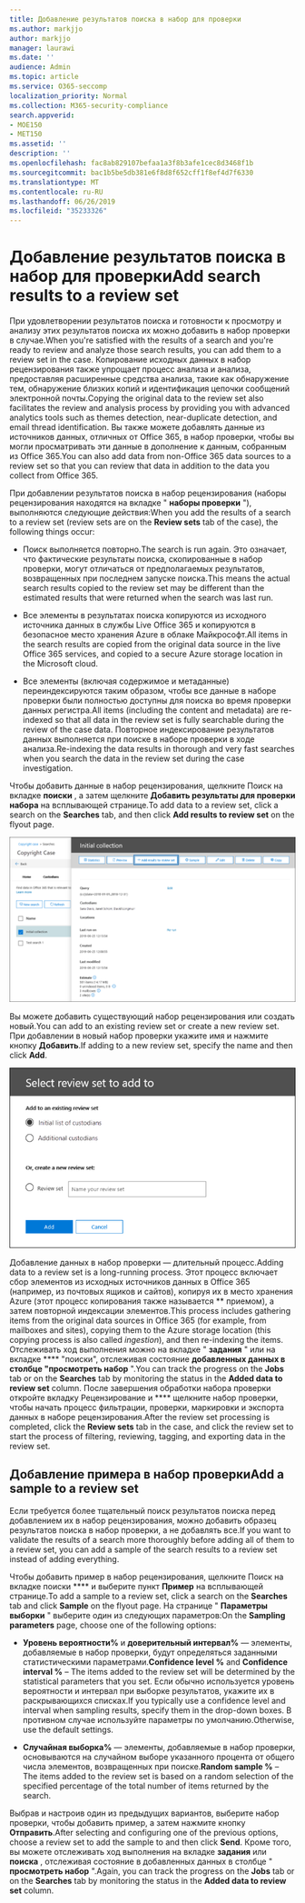 ```yaml
---
title: Добавление результатов поиска в набор для проверки
ms.author: markjjo
author: markjjo
manager: laurawi
ms.date: ''
audience: Admin
ms.topic: article
ms.service: O365-seccomp
localization_priority: Normal
ms.collection: M365-security-compliance
search.appverid:
- MOE150
- MET150
ms.assetid: ''
description: ''
ms.openlocfilehash: fac8ab829107befaa1a3f8b3afe1cec8d3468f1b
ms.sourcegitcommit: bac1b5be5db381e6f8d8f652cff1f8ef4d7f6330
ms.translationtype: MT
ms.contentlocale: ru-RU
ms.lasthandoff: 06/26/2019
ms.locfileid: "35233326"
---
```

# <a name="add-search-results-to-a-review-set"></a><span data-ttu-id="203ce-102">Добавление результатов поиска в набор для проверки</span><span class="sxs-lookup"><span data-stu-id="203ce-102">Add search results to a review set</span></span>

<span data-ttu-id="203ce-103">При удовлетворении результатов поиска и готовности к просмотру и анализу этих результатов поиска их можно добавить в набор проверки в случае.</span><span class="sxs-lookup"><span data-stu-id="203ce-103">When you're satisfied with the results of a search and you're ready to review and analyze those search results, you can add them to a review set in the case.</span></span> <span data-ttu-id="203ce-104">Копирование исходных данных в набор рецензирования также упрощает процесс анализа и анализа, предоставляя расширенные средства анализа, такие как обнаружение тем, обнаружение близких копий и идентификация цепочки сообщений электронной почты.</span><span class="sxs-lookup"><span data-stu-id="203ce-104">Copying the original data to the review set also facilitates the review and analysis process by providing you with advanced analytics tools such as themes detection, near-duplicate detection, and email thread identification.</span></span> <span data-ttu-id="203ce-105">Вы также можете добавлять данные из источников данных, отличных от Office 365, в набор проверки, чтобы вы могли просматривать эти данные в дополнение к данным, собранным из Office 365.</span><span class="sxs-lookup"><span data-stu-id="203ce-105">You can also add data from non-Office 365 data sources to a review set so that you can review that data in addition to the data you collect from Office 365.</span></span>

<span data-ttu-id="203ce-106">При добавлении результатов поиска в набор рецензирования (наборы рецензирования находятся на вкладке " **наборы проверки** "), выполняются следующие действия:</span><span class="sxs-lookup"><span data-stu-id="203ce-106">When you add the results of a search to a review set (review sets are on the **Review sets** tab of the case), the following things occur:</span></span>

- <span data-ttu-id="203ce-107">Поиск выполняется повторно.</span><span class="sxs-lookup"><span data-stu-id="203ce-107">The search is run again.</span></span> <span data-ttu-id="203ce-108">Это означает, что фактические результаты поиска, скопированные в набор проверки, могут отличаться от предполагаемых результатов, возвращенных при последнем запуске поиска.</span><span class="sxs-lookup"><span data-stu-id="203ce-108">This means the actual search results copied to the review set may be different than the estimated results that were returned when the search was last run.</span></span>

- <span data-ttu-id="203ce-109">Все элементы в результатах поиска копируются из исходного источника данных в службы Live Office 365 и копируются в безопасное место хранения Azure в облаке Майкрософт.</span><span class="sxs-lookup"><span data-stu-id="203ce-109">All items in the search results are copied from the original data source in the live Office 365 services, and copied to a secure Azure storage location in the Microsoft cloud.</span></span>

- <span data-ttu-id="203ce-110">Все элементы (включая содержимое и метаданные) переиндексируются таким образом, чтобы все данные в наборе проверки были полностью доступны для поиска во время проверки данных регистра.</span><span class="sxs-lookup"><span data-stu-id="203ce-110">All items (including the content and metadata) are re-indexed so that all data in the review set is fully searchable during the review of the case data.</span></span> <span data-ttu-id="203ce-111">Повторное индексирование результатов данных выполняется при поиске в наборе проверки в ходе анализа.</span><span class="sxs-lookup"><span data-stu-id="203ce-111">Re-indexing the data results in thorough and very fast searches when you search the data in the review set during the case investigation.</span></span>

<span data-ttu-id="203ce-112">Чтобы добавить данные в набор рецензирования, щелкните Поиск на вкладке **поиски** , а затем щелкните **Добавить результаты для проверки набора** на всплывающей странице.</span><span class="sxs-lookup"><span data-stu-id="203ce-112">To add data to a review set, click a search on the **Searches** tab, and then click **Add results to review set** on the flyout page.</span></span>

![Добавление данных в набор проверки](../media/c1b4fc00-7a15-4587-b9b0-ce594bb02e4d.png)

<span data-ttu-id="203ce-114">Вы можете добавить существующий набор рецензирования или создать новый.</span><span class="sxs-lookup"><span data-stu-id="203ce-114">You can add to an existing review set or create a new review set.</span></span>  <span data-ttu-id="203ce-115">При добавлении в новый набор проверки укажите имя и нажмите кнопку **Добавить**.</span><span class="sxs-lookup"><span data-stu-id="203ce-115">If adding to a new review set, specify the name and then click **Add**.</span></span>

![Выбор набора проверок](../media/e8c6ab51-da8d-4c39-9b21-26bfdf453fb9.png)

<span data-ttu-id="203ce-117">Добавление данных в набор проверки — длительный процесс.</span><span class="sxs-lookup"><span data-stu-id="203ce-117">Adding data to a review set is a long-running process.</span></span> <span data-ttu-id="203ce-118">Этот процесс включает сбор элементов из исходных источников данных в Office 365 (например, из почтовых ящиков и сайтов), копируя их в место хранения Azure (этот процесс копирования также называется \*\* приемом), а затем повторной индексации элементов.</span><span class="sxs-lookup"><span data-stu-id="203ce-118">This process includes gathering items from the original data sources in Office 365 (for example, from mailboxes and sites), copying them to the Azure storage location (this copying process is also called *ingestion*), and then re-indexing the items.</span></span> <span data-ttu-id="203ce-119">Отслеживать ход выполнения можно на вкладке " **задания** " или на вкладке \*\*\*\* "поиски", отслеживая состояние **добавленных данных в столбце "просмотреть набор** ".</span><span class="sxs-lookup"><span data-stu-id="203ce-119">You can track the progress on the **Jobs** tab or on the **Searches** tab by monitoring the status in the **Added data to review set** column.</span></span> <span data-ttu-id="203ce-120">После завершения обработки набора проверки откройте вкладку Рецензирование и \*\*\*\* щелкните набор проверки, чтобы начать процесс фильтрации, проверки, маркировки и экспорта данных в наборе рецензирования.</span><span class="sxs-lookup"><span data-stu-id="203ce-120">After the review set processing is completed, click the **Review sets** tab in the case, and click the review set to start the process of filtering, reviewing, tagging, and exporting data in the review set.</span></span>

## <a name="add-a-sample-to-a-review-set"></a><span data-ttu-id="203ce-121">Добавление примера в набор проверки</span><span class="sxs-lookup"><span data-stu-id="203ce-121">Add a sample to a review set</span></span>

<span data-ttu-id="203ce-122">Если требуется более тщательный поиск результатов поиска перед добавлением их в набор рецензирования, можно добавить образец результатов поиска в набор проверки, а не добавлять все.</span><span class="sxs-lookup"><span data-stu-id="203ce-122">If you want to validate the results of a search more thoroughly before adding all of them to a review set, you can add a sample of the search results to a review set instead of adding everything.</span></span>

<span data-ttu-id="203ce-123">Чтобы добавить пример в набор рецензирования, щелкните Поиск на вкладке поиски \*\*\*\* и выберите пункт **Пример** на всплывающей странице.</span><span class="sxs-lookup"><span data-stu-id="203ce-123">To add a sample to a review set, click a search on the **Searches** tab and click **Sample** on the flyout page.</span></span> <span data-ttu-id="203ce-124">На странице " **Параметры выборки** " выберите один из следующих параметров:</span><span class="sxs-lookup"><span data-stu-id="203ce-124">On the **Sampling parameters** page, choose one of the following options:</span></span>

- <span data-ttu-id="203ce-125">**Уровень вероятности%** и **доверительный интервал%** — элементы, добавляемые в набор проверки, будут определяться заданными статистическими параметрами.</span><span class="sxs-lookup"><span data-stu-id="203ce-125">**Confidence level %** and **Confidence interval %** – The items added to the review set will be determined by the statistical parameters that you set.</span></span> <span data-ttu-id="203ce-126">Если обычно используется уровень вероятности и интервал при выборке результатов, укажите их в раскрывающихся списках.</span><span class="sxs-lookup"><span data-stu-id="203ce-126">If you typically use a confidence level and interval when sampling results, specify them in the drop-down boxes.</span></span> <span data-ttu-id="203ce-127">В противном случае используйте параметры по умолчанию.</span><span class="sxs-lookup"><span data-stu-id="203ce-127">Otherwise, use the default settings.</span></span>

- <span data-ttu-id="203ce-128">**Случайная выборка%** — элементы, добавляемые в набор проверки, основываются на случайном выборе указанного процента от общего числа элементов, возвращенных при поиске.</span><span class="sxs-lookup"><span data-stu-id="203ce-128">**Random sample %** – The items added to the review set is based on a random selection of the specified percentage of the total number of items returned by the search.</span></span>

<span data-ttu-id="203ce-129">Выбрав и настроив один из предыдущих вариантов, выберите набор проверки, чтобы добавить пример, а затем нажмите кнопку **Отправить**.</span><span class="sxs-lookup"><span data-stu-id="203ce-129">After selecting and configuring one of the previous options, choose a review set to add the sample to and then click **Send**.</span></span> <span data-ttu-id="203ce-130">Кроме того, вы можете отслеживать ход выполнения на вкладке **задания** или **поиска** , отслеживая состояние в добавленных данных в столбце " **просмотреть набор** ".</span><span class="sxs-lookup"><span data-stu-id="203ce-130">Again, you can track the progress on the **Jobs** tab or on the **Searches** tab by monitoring the status in the **Added data to review set** column.</span></span>